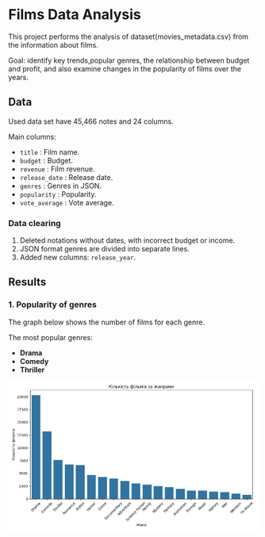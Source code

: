 # Films Data Analysis

This project performs the analysis of dataset(movies_metadata.csv) from the information about films.

Goal:   identify key trends,popular genres, 
the relationship between budget and profit,
and also examine changes in the popularity of films over the years.

## Data

Used data set have 45,466 notes and 24 columns.

Main columns:
- `title` : Film name.
- `budget` : Budget.
- `revenue` : Film revenue.
- `release_date` : Release date.
- `genres` : Genres in JSON.
- `popularity` : Popularity.
- `vote_average` : Vote average.


### Data clearing

1. Deleted notations without dates, with incorrect budget or income.
2. JSON format genres are divided into separate lines.
3. Added new columns: `release_year`.


## Results

### 1. Popularity of genres
The graph below shows the number of films for each genre.

The most popular genres:
- **Drama**
- **Comedy**
- **Thriller**

![Popularity of genres](genre_popularity.png)